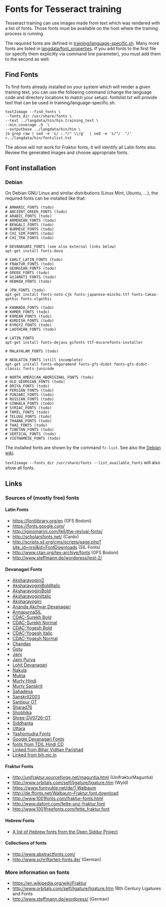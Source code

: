 # Fonts for Tesseract training

Tesseract training can use images made from text which was rendered with a list of fonts. Those fonts must be available on the host where the training process is running.

The required fonts are defined in [training/language-specific.sh](https://github.com/tesseract-ocr/tesseract/blob/master/training/language-specific.sh). Many more fonts are listed in [langdata/font_properties](https://github.com/tesseract-ocr/langdata/blob/master/font_properties). If you add fonts to the first file (or specify them explicitly via command line parameter), you must add them to the second as well.

## Find Fonts

To find fonts already installed on your system  which will render a given training text, you can use the following command (change the language code and directory locations to match your setup). fontslist.txt will provide text that can be used in training/language-specific.sh.

```
text2image --find_fonts \
--fonts_dir /usr/share/fonts \
--text ../langdata/hin/hin.training_text \
--min_coverage .9  \
--outputbase ../langdata/hin/hin \
|& grep raw | sed -e 's/ :.*/" \\/g'  | sed -e 's/^/  "/' >../langdata/hin/fontslist.txt
```
The above will not work for Fraktur fonts, it will identify all Latin fonts also. Review the generated images and choose appropriate fonts.

## Font installation

### Debian

On Debian GNU Linux and similar distributions (Linux Mint, Ubuntu, ...),
the required fonts can be installed like that:

    # AMHARIC_FONTS (todo)
    # ANCIENT_GREEK_FONTS (todo)
    # ARABIC_FONTS (todo)
    # ARMENIAN_FONTS (todo)
    # BENGALI_FONTS (todo)
    # BURMESE_FONTS (todo)
    # CHI_SIM_FONTS (todo)
    # CHI_TRA_FONTS (todo)

    # DEVANAGARI_FONTS (see also external links below)
    apt-get install fonts-deva

    # EARLY_LATIN_FONTS (todo)
    # FRAKTUR_FONTS (todo)
    # GEORGIAN_FONTS (todo)
    # GREEK_FONTS (todo)
    # GUJARATI_FONTS (todo)
    # HEBREW_FONTS (todo)

    # JPN_FONTS (todo)
    apt-get install fonts-noto-cjk fonts-japanese-mincho.ttf fonts-takao-gothic fonts-vlgothic

    # KANNADA_FONTS (todo)
    # KHMER_FONTS (todo)
    # KOREAN_FONTS (todo)
    # KURDISH_FONTS (todo)
    # KYRGYZ_FONTS (todo)
    # LAOTHIAN_FONTS (todo)

    # LATIN_FONTS
    apt-get install fonts-dejavu gsfonts ttf-mscorefonts-installer

    # MALAYALAM_FONTS (todo)

    # NEOLATIN_FONTS (still incomplete)
    apt-get install fonts-ebgaramond fonts-gfs-didot fonts-gfs-didot-classic fonts-junicode

    # NORTH_AMERICAN_ABORIGINAL_FONTS (todo)
    # OLD_GEORGIAN_FONTS (todo)
    # ORIYA_FONTS (todo)
    # PERSIAN_FONTS (todo)
    # PUNJABI_FONTS (todo)
    # RUSSIAN_FONTS (todo)
    # SINHALA_FONTS (todo)
    # SYRIAC_FONTS (todo)
    # TAMIL_FONTS (todo)
    # TELUGU_FONTS (todo)
    # THAANA_FONTS (todo)
    # THAI_FONTS (todo)
    # TIBETAN_FONTS (todo)
    # VERTICAL_FONTS (todo)
    # VIETNAMESE_FONTS (todo)

The installed fonts are shown by the command `fc-list`. See also the [Debian wiki](https://wiki.debian.org/Fonts).

`text2image --fonts_dir /usr/share/fonts --list_available_fonts` will also show all fonts.

## Links

### Sources of (mostly free) fonts

#### Latin Fonts

* https://fontlibrary.org/en (GFS Bodoni)
* https://fonts.google.com/
* http://iginomarini.com/fell/the-revival-fonts/
* http://scholarsfonts.net/ (Cardo)
* http://scripts.sil.org/cms/scripts/page.php?site_id=nrsi&id=FontDownloads (SIL Fonts)
* http://www.ctan.org/tex-archive/fonts (GFS Bodoni)
* http://www.steffmann.de/wordpress/test-2/

#### Devanagari Fonts

* [Aksharayogini2](http://aksharyogini.sudhanwa.com/download/Aksharyogini2Normal.ttf)
* [AksharayoginiBoldItalic](http://aksharyogini.sudhanwa.com/download/AksharyoginiBoldItalic.ttf)
* [AksharayoginiBold](http://aksharyogini.sudhanwa.com/download/AksharyoginiBold.ttf)
* [AksharayoginiItalic](http://aksharyogini.sudhanwa.com/download/AksharyoginiItalic.ttf)
* [Aksharayogini](http://aksharyogini.sudhanwa.com/download/AksharyoginiNormal.ttf)
* [Ananda Akchyar Devanagari](http://www.deviantart.com/download/528435924/ananda_akchyar_devanagari_unicode_by_lalitkala-d8qm7ro.zip?token=93007db762db7368ba4846c0de5b4e5f3dfdadd8&ts=1501873924)
* [AnnapurnaSIL](http://software.sil.org/downloads/d/annapurna/AnnapurnaSIL-1.201.zip)
* [CDAC-Surekh Bold](http://biharvidhanparishad.gov.in/Fonts/CDACSRBT.TTF)
* [CDAC-Surekh Normal](http://biharvidhanparishad.gov.in/Fonts/CDACSRNT.TTF)
* [CDAC-Yogesh Bold](http://biharvidhanparishad.gov.in/Fonts/CDACOTYGB.TTF)
* [CDAC-Yogesh Italic](http://biharvidhanparishad.gov.in/Fonts/CDACYGIT.TTF)
* [CDAC-Yogesh Normal](http://biharvidhanparishad.gov.in/Fonts/CDACOTYGN.TTF)
* [Chandas](http://www.sanskritweb.net/cakram/chandas.ttf)
* [Gotu](https://ektype.in/gotu.html)
* [Jaini](https://ektype.in/jaini-1096.html)
* [Jaini Purva](https://ektype.in/jaini-1096.html)
* [Lohit Devanagari](https://releases.pagure.org/lohit/Lohit-Devanagari.ttf)
* [Nakula](http://bombay.indology.info/software/fonts/devanagari/nakula.ttf)
* [Mukta](https://ektype.in/mukta.html)
* [Murty Hindi](http://www.murtylibrary.com/mcli-fonts.php)
* [Murty Sanskrit](http://www.murtylibrary.com/mcli-fonts.php)
* [Sahadeva](http://bombay.indology.info/software/fonts/devanagari/sahadeva.ttf)
* [Sanskrit2003](http://www.sanskritweb.net/itrans/sanskrit2003.zip)
* [Santipur OT](http://www.sanskritweb.net/itrans/santipurot.zip)
* [Sharad76](http://www.setuadvertising.com/sharad76/)
* [Shobhika](https://github.com/Sandhi-IITBombay/Shobhika/releases/)
* [Shree-DV0726-OT](http://biharvidhanparishad.gov.in/Fonts/SHREE-DV0726-OT.TTF)
* [Siddhanta](https://sites.google.com/site/bayaryn/siddhanta-variations.zip?attredirects=0)
* [Uttara](http://www.sanskritweb.net/cakram/uttara.ttf)
* [Yashomudra Fonts](https://github.com/RajyaMarathiVikasSanstha/Yashomudra/tree/master/TTF%20Files)
* [Google Devanagari Fonts](https://fonts.google.com/?subset=devanagari)
* [fonts from TDIL Hindi CD](http://ildc.in/Hindi/GIST/hindi_cd_2/windows/index.htm)
* [Linked from Bihar Vidhan Parishad](http://biharvidhanparishad.gov.in/HindiFonts.htm)
* [Linked from bih.nic.in](http://industries.bih.nic.in/HindiFonts.htm)

#### Fraktur Fonts

* http://unifraktur.sourceforge.net/maguntia.html (UnifrakturMaguntia)
* http://www.orbitals.com/self/ligature/ligature.htm (Wyld)
* https://www.fontyukle.net/de/1,Walbaum
* http://de.ffonts.net/Walbaum-Fraktur.font.download
* http://www.1001fonts.com/fraktur-fonts.html
* http://www.dafont.com/fette-unz-fraktur.font
* http://www.1001freefonts.com/fette_fraktur.font

#### Hebrew Fonts
* [A list of Hebrew fonts from the Open Siddur Project](http://opensiddur.org/tools/fonts/)

#### Collections of fonts

* http://www.abstractfonts.com/
* http://www.schriftarten-fonts.de/ (German)

### More information on fonts

* https://en.wikipedia.org/wiki/Fraktur
* http://www.orbitals.com/self/ligature/ligature.htm 18th Century Ligatures and Fonts
* http://www.steffmann.de/wordpress/ (German)
